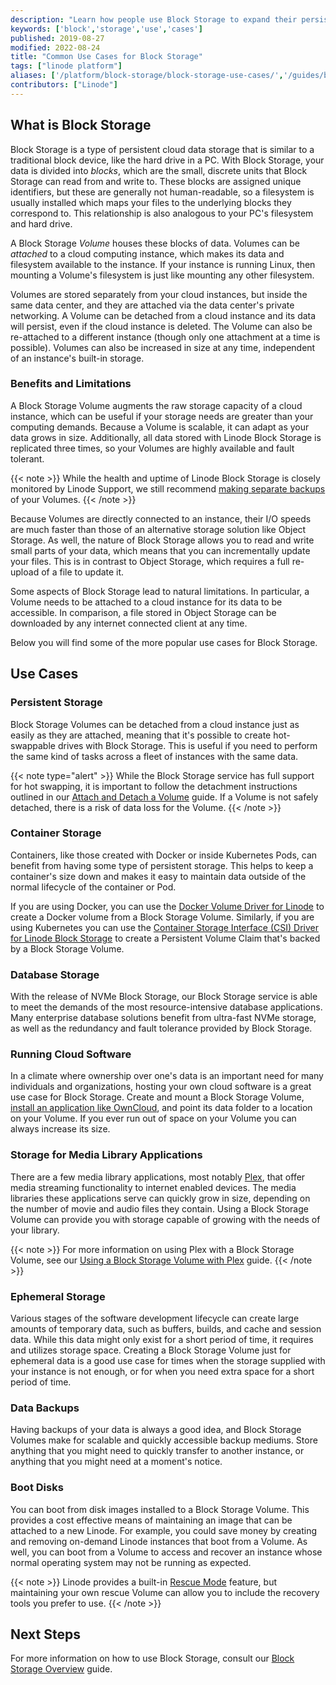 ```yaml
---
description: "Learn how people use Block Storage to expand their persistent storage on the Linode Platform."
keywords: ['block','storage','use','cases']
published: 2019-08-27
modified: 2022-08-24
title: "Common Use Cases for Block Storage"
tags: ["linode platform"]
aliases: ['/platform/block-storage/block-storage-use-cases/','/guides/block-storage-use-cases/']
contributors: ["Linode"]
---
```


## What is Block Storage

Block Storage is a type of persistent cloud data storage that is similar to a traditional block device, like the hard drive in a PC. With Block Storage, your data is divided into *blocks*, which are the small, discrete units that Block Storage can read from and write to. These blocks are assigned unique identifiers, but these are generally not human-readable, so a filesystem is usually installed which maps your files to the underlying blocks they correspond to. This relationship is also analogous to your PC's filesystem and hard drive.

A Block Storage *Volume* houses these blocks of data. Volumes can be *attached* to a cloud computing instance, which makes its data and filesystem available to the instance. If your instance is running Linux, then mounting a Volume's filesystem is just like mounting any other filesystem.

Volumes are stored separately from your cloud instances, but inside the same data center, and they are attached via the data center's private networking. A Volume can be detached from a cloud instance and its data will persist, even if the cloud instance is deleted. The Volume can also be re-attached to a different instance (though only one attachment at a time is possible). Volumes can also be increased in size at any time, independent of an instance's built-in storage.

### Benefits and Limitations

A Block Storage Volume augments the raw storage capacity of a cloud instance, which can be useful if your storage needs are greater than your computing demands. Because a Volume is scalable, it can adapt as your data grows in size. Additionally, all data stored with Linode Block Storage is replicated three times, so your Volumes are highly available and fault tolerant.

{{< note >}}
While the health and uptime of Linode Block Storage is closely monitored by Linode Support, we still recommend [making separate backups](/docs/guides/backing-up-your-data/) of your Volumes.
{{< /note >}}

Because Volumes are directly connected to an instance, their I/O speeds are much faster than those of an alternative storage solution like Object Storage. As well, the nature of Block Storage allows you to read and write small parts of your data, which means that you can incrementally update your files. This is in contrast to Object Storage, which requires a full re-upload of a file to update it.

Some aspects of Block Storage lead to natural limitations. In particular, a Volume needs to be attached to a cloud instance for its data to be accessible. In comparison, a file stored in Object Storage can be downloaded by any internet connected client at any time.

Below you will find some of the more popular use cases for Block Storage.

## Use Cases

### Persistent Storage

Block Storage Volumes can be detached from a cloud instance just as easily as they are attached, meaning that it's possible to create hot-swappable drives with Block Storage. This is useful if you need to perform the same kind of tasks across a fleet of instances with the same data.

{{< note type="alert" >}}
While the Block Storage service has full support for hot swapping, it is important to follow the detachment instructions outlined in our [Attach and Detach a Volume](/docs/products/storage/block-storage/guides/attach-and-detach/#detach-a-volume) guide. If a Volume is not safely detached, there is a risk of data loss for the Volume.
{{< /note >}}

### Container Storage

Containers, like those created with Docker or inside Kubernetes Pods, can benefit from having some type of persistent storage. This helps to keep a container's size down and makes it easy to maintain data outside of the normal lifecycle of the container or Pod.

If you are using Docker, you can use the [Docker Volume Driver for Linode](https://github.com/linode/docker-volume-linode) to create a Docker volume from a Block Storage Volume. Similarly, if you are using Kubernetes you can use the [Container Storage Interface (CSI) Driver for Linode Block Storage](https://github.com/linode/linode-blockstorage-csi-driver) to create a Persistent Volume Claim that's backed by a Block Storage Volume.

### Database Storage

With the release of NVMe Block Storage, our Block Storage service is able to meet the demands of the most resource-intensive database applications. Many enterprise database solutions benefit from ultra-fast NVMe storage, as well as the redundancy and fault tolerance provided by Block Storage.

### Running Cloud Software

In a climate where ownership over one's data is an important need for many individuals and organizations, hosting your own cloud software is a great use case for Block Storage. Create and mount a Block Storage Volume, [install an application like OwnCloud](/docs/guides/install-and-configure-owncloud-on-ubuntu-16-04/), and point its data folder to a location on your Volume. If you ever run out of space on your Volume you can always increase its size.

### Storage for Media Library Applications

There are a few media library applications, most notably [Plex](https://www.plex.tv/), that offer media streaming functionality to internet enabled devices. The media libraries these applications serve can quickly grow in size, depending on the number of movie and audio files they contain. Using a Block Storage Volume can provide you with storage capable of growing with the needs of your library.

{{< note >}}
For more information on using Plex with a Block Storage Volume, see our [Using a Block Storage Volume with Plex](/docs/guides/use-block-storage-with-plex-media-server/) guide.
{{< /note >}}

### Ephemeral Storage

Various stages of the software development lifecycle can create large amounts of temporary data, such as buffers, builds, and cache and session data. While this data might only exist for a short period of time, it requires and utilizes storage space. Creating a Block Storage Volume just for ephemeral data is a good use case for times when the storage supplied with your instance is not enough, or for when you need extra space for a short period of time.

### Data Backups

Having backups of your data is always a good idea, and Block Storage Volumes make for scalable and quickly accessible backup mediums. Store anything that you might need to quickly transfer to another instance, or anything that you might need at a moment's notice.

### Boot Disks

You can boot from disk images installed to a Block Storage Volume. This provides a cost effective means of maintaining an image that can be attached to a new Linode. For example, you could save money by creating and removing on-demand Linode instances that boot from a Volume.  As well, you can boot from a Volume to access and recover an instance whose normal operating system may not be running as expected.

{{< note >}}
Linode provides a built-in [Rescue Mode](/docs/products/compute/compute-instances/guides/rescue-and-rebuild/) feature, but maintaining your own rescue Volume can allow you to include the recovery tools you prefer to use.
{{< /note >}}

## Next Steps

For more information on how to use Block Storage, consult our [Block Storage Overview](/docs/products/storage/block-storage/) guide.
